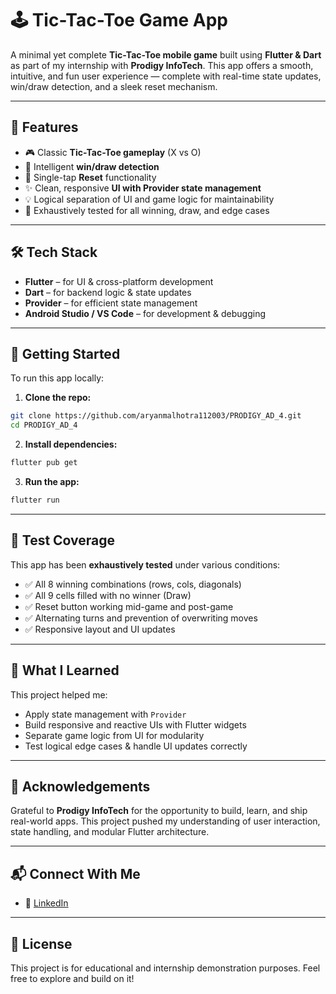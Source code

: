# 🕹️ Tic-Tac-Toe Game App

A minimal yet complete **Tic-Tac-Toe mobile game** built using **Flutter & Dart** as part of my internship with **Prodigy InfoTech**. This app offers a smooth, intuitive, and fun user experience — complete with real-time state updates, win/draw detection, and a sleek reset mechanism.

---

## 📱 Features

- 🎮 Classic **Tic-Tac-Toe gameplay** (X vs O)  
- 🧠 Intelligent **win/draw detection**  
- 🔁 Single-tap **Reset** functionality  
- ✨ Clean, responsive **UI with Provider state management**  
- 💡 Logical separation of UI and game logic for maintainability  
- 🧪 Exhaustively tested for all winning, draw, and edge cases  

---

## 🛠️ Tech Stack

- **Flutter** – for UI & cross-platform development  
- **Dart** – for backend logic & state updates  
- **Provider** – for efficient state management  
- **Android Studio / VS Code** – for development & debugging  

---

## 🚀 Getting Started

To run this app locally:

1. **Clone the repo:**

```bash
git clone https://github.com/aryanmalhotra112003/PRODIGY_AD_4.git
cd PRODIGY_AD_4
````

2. **Install dependencies:**

```bash
flutter pub get
```

3. **Run the app:**

```bash
flutter run
```

---

## 🧪 Test Coverage

This app has been **exhaustively tested** under various conditions:

* ✅ All 8 winning combinations (rows, cols, diagonals)
* ✅ All 9 cells filled with no winner (Draw)
* ✅ Reset button working mid-game and post-game
* ✅ Alternating turns and prevention of overwriting moves
* ✅ Responsive layout and UI updates

---

## 🧠 What I Learned

This project helped me:

* Apply state management with `Provider`
* Build responsive and reactive UIs with Flutter widgets
* Separate game logic from UI for modularity
* Test logical edge cases & handle UI updates correctly

---

## 🙌 Acknowledgements

Grateful to **Prodigy InfoTech** for the opportunity to build, learn, and ship real-world apps.
This project pushed my understanding of user interaction, state handling, and modular Flutter architecture.

---

## 📬 Connect With Me

* 🔗 [LinkedIn](https://www.linkedin.com/in/aryanmalhotra112003/)

---

## 🔖 License

This project is for educational and internship demonstration purposes.
Feel free to explore and build on it!

`````

`````
